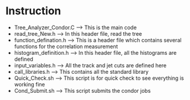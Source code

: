 # Instruction
- Tree_Analyzer_Condor.C --> This is the main code
- read_tree_New.h --> In this header file, read the tree
- function_defination.h --> This is a header file which contains several functions for the correlation measurement
- histogram_definition.h --> In this header file, all the histograms are defined
- input_variables.h --> All the track and jet cuts are defined here
- call_libraries.h --> This contains all the standard library
- Quick_Check.sh --> This script is for quick check to see everything is working fine
- Cond_Submit.sh --> This script submits the condor jobs
